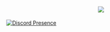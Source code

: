 <h1 align="center"> </🌼Weatrix>  
 <img href="[https://discord.com/users/1003950576800899083" src="[https://readme-typing-svg.herokuapp.com alt](https://media.discordapp.net/attachments/1020364866877399110/1109213299901481091/text.gif "Weatrix Was Here" />
</h1>


[![Discord Presence](https://lanyard-profile-readme.vercel.app/api/1003950576800899083?hideDiscrim=true)](https://discord.com/users/1003950576800899083)
